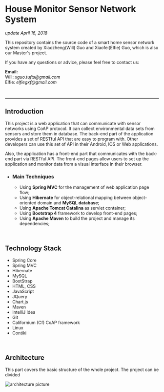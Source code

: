 # House Monitor Sensor Network System
_update April 16, 2018_

This repository contains the source code of a smart home sensor network system created by Xiaozheng(Will) Guo and Xiaofei(Elfie) Guo, which is also our Master's project.

If you have any questions or advice, please feel free to contact us:  

**Email:**   
Will: _xguo.tufts@gmail.com_   
Elfie: _elfiegxf@gmail.com_  

<br>

---
## Introduction
This project is a web application that can communicate with sensor networks using CoAP protocol. It can collect environmental data sets from sensors and store them in database. The back-end part of the application provides a set of RESTful API that are easy to program with. Other developers can use this set of API in their Android, IOS or Web applications.

Also, the application has a front-end part that communicates with the back-end part via RESTful API. The front-end pages allow users to set up the application and monitor data from a visual interface in their browser.

* ### Main Techniques
  * Using **Spring MVC** for the management of web application page flow;
  * Using **Hibernate** for object-relational mapping between object-oriented domain and **MySQL database**;
  * Using **Apache Tomcat Catalina** as servlet container;
  * Using **Bootstrap 4** framework to develop front-end pages;
  * Using **Apache Maven** to build the project and manage its dependencies;
  
<br>

## Technology Stack
* Spring Core
* Spring MVC
* Hibernate
* MySQL
* BootStrap
* HTML, CSS
* JavaScript
* JQuery
* Chart.js
* Maven
* IntelliJ Idea
* Git
* Californium (Cf) CoAP framework
* Linux
* Contiki

<br>

## Architecture
This part covers the basic structure of the whole project. The project can be divided 

![architecture picture](https://dl.dropboxusercontent.com/s/pnrg9p13vq8ooc3/architecture.png?dl=0)






